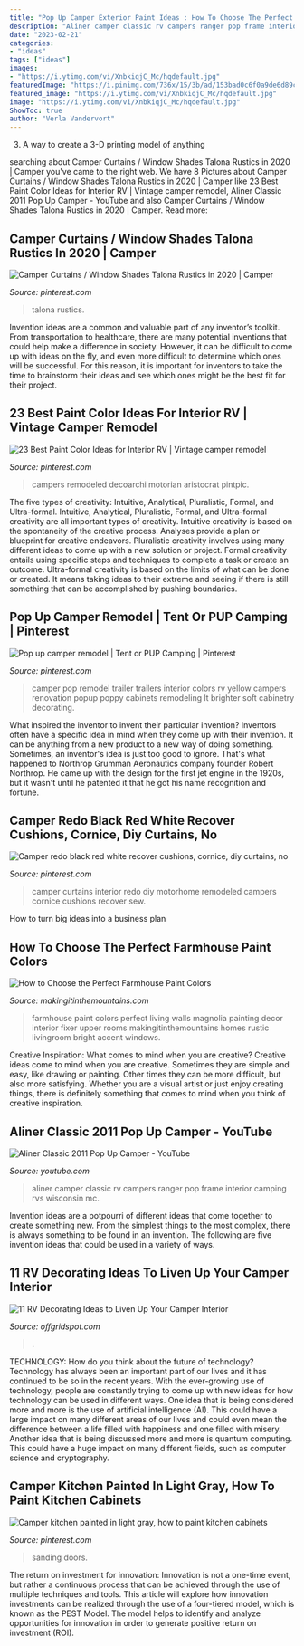 ```yaml
---
title: "Pop Up Camper Exterior Paint Ideas : How To Choose The Perfect Farmhouse Paint Colors"
description: "Aliner camper classic rv campers ranger pop frame interior camping rvs wisconsin mc"
date: "2023-02-21"
categories:
- "ideas"
tags: ["ideas"]
images:
- "https://i.ytimg.com/vi/XnbkiqjC_Mc/hqdefault.jpg"
featuredImage: "https://i.pinimg.com/736x/15/3b/ad/153bad0c6f0a9de6d89c257c296dd557--diy-curtains-cornices.jpg"
featured_image: "https://i.ytimg.com/vi/XnbkiqjC_Mc/hqdefault.jpg"
image: "https://i.ytimg.com/vi/XnbkiqjC_Mc/hqdefault.jpg"
ShowToc: true
author: "Verla Vandervort"
---
```



3. A way to create a 3-D printing model of anything 

	

		
searching about Camper Curtains / Window Shades Talona Rustics in 2020 | Camper you've came to the right web. We have 8 Pictures about Camper Curtains / Window Shades Talona Rustics in 2020 | Camper like 23 Best Paint Color Ideas for Interior RV | Vintage camper remodel, Aliner Classic 2011 Pop Up Camper - YouTube and also Camper Curtains / Window Shades Talona Rustics in 2020 | Camper. Read more:
		
    
## Camper Curtains / Window Shades Talona Rustics In 2020 | Camper

<img loading=lazy src="https://i.pinimg.com/736x/3a/75/39/3a7539528c721248738cb1ed29dd2f56.jpg" onerror="this.onerror=null;this.src='https://tse4.mm.bing.net/th?id=OIP.hEo-3r08G7M-GzfDiTAUWgHaHa&amp;pid=15.1';" alt="Camper Curtains / Window Shades Talona Rustics in 2020 | Camper">

_Source: pinterest.com_

>talona rustics. 

	

Invention ideas are a common and valuable part of any inventor’s toolkit. From transportation to healthcare, there are many potential inventions that could help make a difference in society. However, it can be difficult to come up with ideas on the fly, and even more difficult to determine which ones will be successful. For this reason, it is important for inventors to take the time to brainstorm their ideas and see which ones might be the best fit for their project.

    
## 23 Best Paint Color Ideas For Interior RV | Vintage Camper Remodel

<img loading=lazy src="https://i.pinimg.com/originals/7c/c1/5a/7cc15ada07a2a9d9572ebaba186adc46.jpg" onerror="this.onerror=null;this.src='https://tse1.mm.bing.net/th?id=OIP.HDXvo-lZL8E-JEg3AR1RxwHaJ4&amp;pid=15.1';" alt="23 Best Paint Color Ideas for Interior RV | Vintage camper remodel">

_Source: pinterest.com_

>campers remodeled decoarchi motorian aristocrat pintpic. 

	

The five types of creativity: Intuitive, Analytical, Pluralistic, Formal, and Ultra-formal.
Intuitive, Analytical, Pluralistic, Formal, and Ultra-formal creativity are all important types of creativity. Intuitive creativity is based on the spontaneity of the creative process. Analyses provide a plan or blueprint for creative endeavors. Pluralistic creativity involves using many different ideas to come up with a new solution or project. Formal creativity entails using specific steps and techniques to complete a task or create an outcome. Ultra-formal creativity is based on the limits of what can be done or created. It means taking ideas to their extreme and seeing if there is still something that can be accomplished by pushing boundaries.

    
## Pop Up Camper Remodel | Tent Or PUP Camping | Pinterest

<img loading=lazy src="http://media-cache-ec0.pinimg.com/originals/9c/28/b8/9c28b8794aa7b19966b0d3757b44ba97.jpg" onerror="this.onerror=null;this.src='https://tse4.mm.bing.net/th?id=OIP.sfbYr5IBOIY4TWOnHY599wHaFi&amp;pid=15.1';" alt="Pop up camper remodel | Tent or PUP Camping | Pinterest">

_Source: pinterest.com_

>camper pop remodel trailer trailers interior colors rv yellow campers renovation popup poppy cabinets remodeling lt brighter soft cabinetry decorating. 

	

What inspired the inventor to invent their particular invention?
Inventors often have a specific idea in mind when they come up with their invention. It can be anything from a new product to a new way of doing something. Sometimes, an inventor's idea is just too good to ignore. That's what happened to Northrop Grumman Aeronautics company founder Robert Northrop. He came up with the design for the first jet engine in the 1920s, but it wasn't until he patented it that he got his name recognition and fortune.

    
## Camper Redo Black Red White Recover Cushions, Cornice, Diy Curtains, No

<img loading=lazy src="https://i.pinimg.com/736x/15/3b/ad/153bad0c6f0a9de6d89c257c296dd557--diy-curtains-cornices.jpg" onerror="this.onerror=null;this.src='https://tse3.mm.bing.net/th?id=OIP.PrEA2EJdavF_PhPC2GUhnwHaJ3&amp;pid=15.1';" alt="Camper redo black red white recover cushions, cornice, diy curtains, no">

_Source: pinterest.com_

>camper curtains interior redo diy motorhome remodeled campers cornice cushions recover sew. 

	

How to turn big ideas into a business plan
 

    
## How To Choose The Perfect Farmhouse Paint Colors

<img loading=lazy src="https://i1.wp.com/www.makingitinthemountains.com/wp-content/uploads/2017/01/paintcolor4.jpg" onerror="this.onerror=null;this.src='https://tse4.mm.bing.net/th?id=OIP.8b8v9SkMMjRfSGYR3oOQRQHaE8&amp;pid=15.1';" alt="How to Choose the Perfect Farmhouse Paint Colors">

_Source: makingitinthemountains.com_

>farmhouse paint colors perfect living walls magnolia painting decor interior fixer upper rooms makingitinthemountains homes rustic livingroom bright accent windows. 

	

Creative Inspiration: What comes to mind when you are creative?
Creative ideas come to mind when you are creative. Sometimes they are simple and easy, like drawing or painting. Other times they can be more difficult, but also more satisfying. Whether you are a visual artist or just enjoy creating things, there is definitely something that comes to mind when you think of creative inspiration.

    
## Aliner Classic 2011 Pop Up Camper - YouTube

<img loading=lazy src="https://i.ytimg.com/vi/XnbkiqjC_Mc/hqdefault.jpg" onerror="this.onerror=null;this.src='https://tse3.mm.bing.net/th?id=OIP.6U3HNOnOB0XVqdGRiT57kAHaFj&amp;pid=15.1';" alt="Aliner Classic 2011 Pop Up Camper - YouTube">

_Source: youtube.com_

>aliner camper classic rv campers ranger pop frame interior camping rvs wisconsin mc. 

	

Invention ideas are a potpourri of different ideas that come together to create something new. From the simplest things to the most complex, there is always something to be found in an invention. The following are five invention ideas that could be used in a variety of ways.

    
## 11 RV Decorating Ideas To Liven Up Your Camper Interior

<img loading=lazy src="https://offgridspot.com/wp-content/uploads/2020/06/105044540_3113232758699296_6906715080108428204_n.jpg" onerror="this.onerror=null;this.src='https://tse1.mm.bing.net/th?id=OIP.b9jlP_WOa4fFZ_na6Tq44wHaJ4&amp;pid=15.1';" alt="11 RV Decorating Ideas to Liven Up Your Camper Interior">

_Source: offgridspot.com_

>. 

	

TECHNOLOGY: How do you think about the future of technology?
Technology has always been an important part of our lives and it has continued to be so in the recent years. With the ever-growing use of technology, people are constantly trying to come up with new ideas for how technology can be used in different ways. One idea that is being considered more and more is the use of artificial intelligence (AI). This could have a large impact on many different areas of our lives and could even mean the difference between a life filled with happiness and one filled with misery. Another idea that is being discussed more and more is quantum computing. This could have a huge impact on many different fields, such as computer science and cryptography.

    
## Camper Kitchen Painted In Light Gray, How To Paint Kitchen Cabinets

<img loading=lazy src="https://i.pinimg.com/736x/ee/a5/4d/eea54da8f2da1622a534882b52a7b311.jpg" onerror="this.onerror=null;this.src='https://tse2.mm.bing.net/th?id=OIP.kY9tVa8DV62Ic5x6EJi2AwHaJ3&amp;pid=15.1';" alt="Camper kitchen painted in light gray, how to paint kitchen cabinets">

_Source: pinterest.com_

>sanding doors. 

	

The return on investment for innovation:
Innovation is not a one-time event, but rather a continuous process that can be achieved through the use of multiple techniques and tools. This article will explore how innovation investments can be realized through the use of a four-tiered model, which is known as the PEST Model. The model helps to identify and analyze opportunities for innovation in order to generate positive return on investment (ROI).

